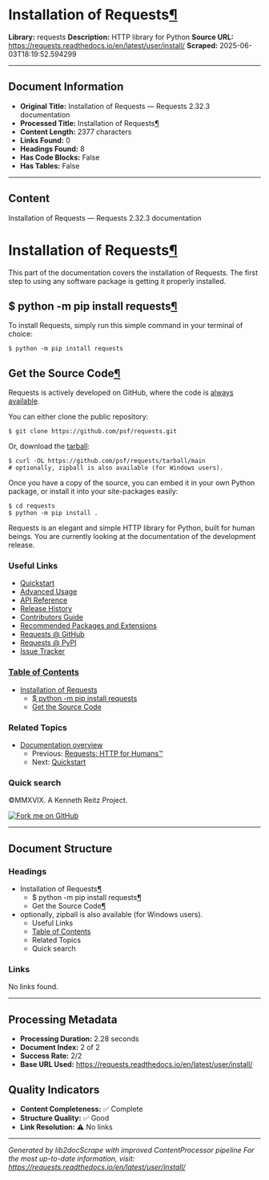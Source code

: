 # Installation of Requests[¶](#installation-of-requests "Link to this heading")

**Library:** requests
**Description:** HTTP library for Python
**Source URL:** https://requests.readthedocs.io/en/latest/user/install/
**Scraped:** 2025-06-03T18:19:52.594299

---

## Document Information

- **Original Title:** Installation of Requests — Requests 2.32.3 documentation
- **Processed Title:** Installation of Requests[¶](#installation-of-requests "Link to this heading")
- **Content Length:** 2377 characters
- **Links Found:** 0
- **Headings Found:** 8
- **Has Code Blocks:** False
- **Has Tables:** False

---

## Content


Installation of Requests — Requests 2.32.3 documentation







# Installation of Requests[¶](#installation-of-requests "Link to this heading")

This part of the documentation covers the installation of Requests.
The first step to using any software package is getting it properly installed.

## $ python -m pip install requests[¶](#python-m-pip-install-requests "Link to this heading")

To install Requests, simply run this simple command in your terminal of choice:

```
$ python -m pip install requests

```



## Get the Source Code[¶](#get-the-source-code "Link to this heading")

Requests is actively developed on GitHub, where the code is
[always available](https://github.com/psf/requests).

You can either clone the public repository:

```
$ git clone https://github.com/psf/requests.git

```

Or, download the [tarball](https://github.com/psf/requests/tarball/main):

```
$ curl -OL https://github.com/psf/requests/tarball/main
# optionally, zipball is also available (for Windows users).

```

Once you have a copy of the source, you can embed it in your own Python
package, or install it into your site-packages easily:

```
$ cd requests
$ python -m pip install .

```







Requests is an elegant and simple HTTP library for Python, built for
human beings. You are currently looking at the documentation of the
development release.

### Useful Links

* [Quickstart](../quickstart/)
* [Advanced Usage](../advanced/)
* [API Reference](../../api/)
* [Release History](../../community/updates/#release-history)
* [Contributors Guide](../../dev/contributing/)
* [Recommended Packages and Extensions](../../community/recommended/)
* [Requests @ GitHub](https://github.com/psf/requests)
* [Requests @ PyPI](https://pypi.org/project/requests/)
* [Issue Tracker](https://github.com/psf/requests/issues)

### [Table of Contents](../../)

* [Installation of Requests](#)
  + [$ python -m pip install requests](#python-m-pip-install-requests)
  + [Get the Source Code](#get-the-source-code)
### Related Topics

* [Documentation overview](../../)
  + Previous: [Requests: HTTP for Humans™](../../ "previous chapter")
  + Next: [Quickstart](../quickstart/ "next chapter")

### Quick search








©MMXVIX. A Kenneth Reitz Project.

[![Fork me on GitHub](https://github.blog/wp-content/uploads/2008/12/forkme_right_darkblue_121621.png)](https://github.com/requests/requests)


---

## Document Structure

### Headings
- Installation of Requests[¶](#installation-of-requests "Link to this heading")
  - $ python -m pip install requests[¶](#python-m-pip-install-requests "Link to this heading")
  - Get the Source Code[¶](#get-the-source-code "Link to this heading")
- optionally, zipball is also available (for Windows users).
    - Useful Links
    - [Table of Contents](../../)
    - Related Topics
    - Quick search

### Links
No links found.


---

## Processing Metadata

- **Processing Duration:** 2.28 seconds
- **Document Index:** 2 of 2
- **Success Rate:** 2/2
- **Base URL Used:** https://requests.readthedocs.io/en/latest/user/install/

## Quality Indicators

- **Content Completeness:** ✅ Complete
- **Structure Quality:** ✅ Good
- **Link Resolution:** ⚠️ No links

---

*Generated by lib2docScrape with improved ContentProcessor pipeline*
*For the most up-to-date information, visit: https://requests.readthedocs.io/en/latest/user/install/*
